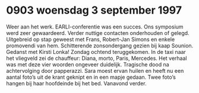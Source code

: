 # 0903 woensdag 3 september 1997
Weer aan het werk. EARLI-conferentie was een succes. Ons symposium werd zeer gewaardeerd. Verder nuttige contacten onderhouden of gelegd. Uitgebreid op stap geweest met Frans, Robert-Jan Simons en enkele promovendi van hem. Schitterende zonsondergang gezien bij kaap Sounion. Gedanst met Kirsti Lonka! Zondag ochtend teruggekomen. In de taxi naar het vliegveld zei de chauffeur: Diana, morto, Paris, Mercedes. Het verhaal was met deze vier woorden ongeveer duidelijk. Tragische dood na achtervolging door papperazzi. Sara moest ervan huilen en heeft nu een aantal foto’s uit de krant geknipt en in een mapje gedaan. Twee foto’s hangen bij haar hoofdeinde bij het bed. Vanavond verder.